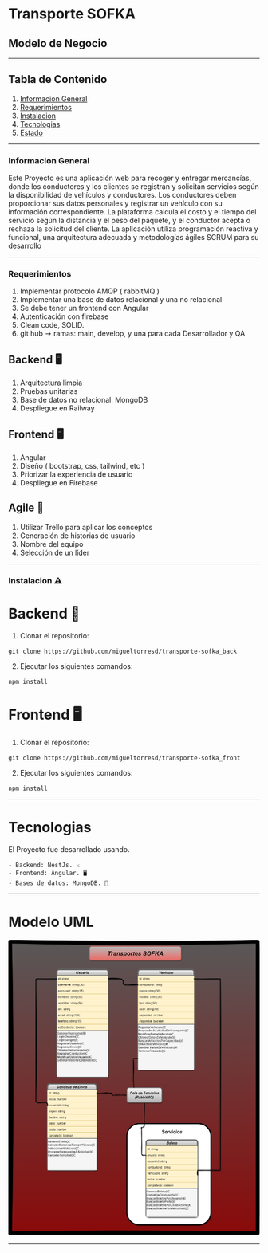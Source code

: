 # Transporte SOFKA
## Modelo de Negocio

<hr>

## Tabla de Contenido
1. [Informacion General](#informacion-general)
2. [Requerimientos](#requerimientos)
3. [Instalacion](#instalacion)
4. [Tecnologias](#tecnologias)
5. [Estado](#estado)

-----------------------------------------------------------------------------------------------------------------------------------------------------------------------
### Informacion General

Este Proyecto es una aplicación web para recoger y entregar mercancías, donde los conductores y los clientes se registran y solicitan servicios según la disponibilidad de vehículos y conductores. Los conductores deben proporcionar sus datos personales y registrar un vehículo con su información correspondiente. La plataforma calcula el costo y el tiempo del servicio según la distancia y el peso del paquete, y el conductor acepta o rechaza la solicitud del cliente. La aplicación utiliza programación reactiva y funcional, una arquitectura adecuada y metodologías ágiles SCRUM para su desarrollo

-----------------------------------------------------------------------------------------------------------------------------------------------------------------------

### Requerimientos

1. Implementar protocolo AMQP ( rabbitMQ )
2. Implementar una base de datos relacional y una no relacional
3. Se debe tener un frontend con Angular
4. Autenticación con firebase
5. Clean code, SOLID.
6. git hub → ramas: main, develop, y una para cada Desarrollador y QA

## Backend 🖥️
1. Arquitectura limpia
2. Pruebas unitarias
3. Base de datos no relacional: MongoDB
4. Despliegue en Railway

## Frontend 🖥️
1. Angular
2. Diseño ( bootstrap, css, tailwind, etc )
3. Priorizar la experiencia de usuario
4. Despliegue en Firebase

## Agile 👤
1. Utilizar Trello para aplicar los conceptos
2. Generación de historias de usuario
3. Nombre del equipo
4. Selección de un líder


------------------------------------------------------------------------------------------------------------------------
### Instalacion ⚠️
# Backend 👤
1. Clonar el repositorio:
```
git clone https://github.com/migueltorresd/transporte-sofka_back
```
2.  Ejecutar los siguientes comandos:
```
npm install
```

# Frontend 🖥️

1. Clonar el repositorio:
```
git clone https://github.com/migueltorresd/transporte-sofka_front
```
2.  Ejecutar los siguientes comandos:
```
npm install
```

------------------------------------------------------------------------------------------------------------------------
# Tecnologias

El Proyecto fue desarrollado usando.

    - Backend: NestJs. ⚔️
    - Frontend: Angular. 🖥️
    - Bases de datos: MongoDB. 💾

------------------------------------------------------------------------------------------------------------------------
# Modelo UML

![Alt text](assets/TransporteSofka-Modelo.drawio.png)

------------------------------------------------------------------------------------------------------------------------

